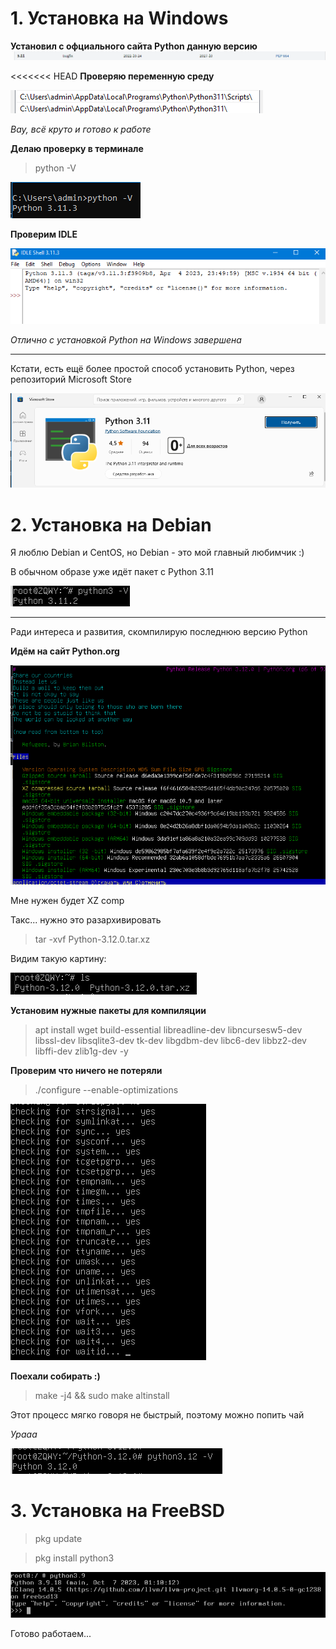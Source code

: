 <h1>1. Установка на Windows</h1>

**Установил с офциального сайта Python данную версию**
![img_1.png](img_1.png)

<<<<<<< HEAD
**Проверяю переменную среду**

![img_3.png](img_3.png)

*Вау, всё круто и готово к работе*

**Делаю проверку в терминале**
>python -V

![img_2.png](img_2.png)

**Проверим IDLE**

![img_4.png](img_4.png)

*Отлично с установкой Python на Windows завершена*
___
Кстати, есть ещё более простой способ установить Python, через репозиторий Microsoft Store

![img_5.png](img_5.png)

<h1>2. Установка на Debian</h1>

Я люблю Debian и CentOS, но Debian - это мой главный любимчик :)

В обычном образе уже идёт пакет с Python 3.11

![img_6.png](img_6.png)

___
Ради интереса и развития, скомпилирую последнюю версию Python

**Идём на сайт Python.org**

![img_9.png](img_9.png)

Мне нужен будет XZ comp

Такс... нужно это разархивировать 
>tar -xvf Python-3.12.0.tar.xz

Видим такую картину:

![img_8.png](img_8.png)

**Установим нужные пакеты для компиляции**
>apt install wget build-essential libreadline-dev libncursesw5-dev libssl-dev libsqlite3-dev tk-dev libgdbm-dev libc6-dev libbz2-dev libffi-dev zlib1g-dev -y

**Проверим что ничего не потеряли**
>./configure --enable-optimizations

![img_10.png](img_10.png)

**Поехали собирать :)**
>make -j4 && sudo make altinstall

Этот процесс мягко говоря не быстрый, поэтому можно попить чай

*Урааа*

![img_11.png](img_11.png)


<h1>3. Установка на FreeBSD</h1>

>pkg update

>pkg install python3

![img_12.png](img_12.png)

Готово работаем...